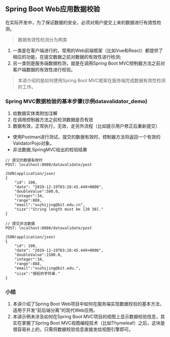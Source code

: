 ## Spring Boot Web应用数据校验

在实际开发中，为了保证数据的安全，必须对用户提交上来的数据进行有效性检测。

> 数据有效性检测分为两类

1. 一类是在客户端进行的，常用的Web前端框架（比如Vue和React）都提供了相应的功能，在提交数据之前对数据的有效性进行检测;
2. 另一类则是服务端数据检测，就是在调用Spring Boot
MVC控制器方法之前对客户端数据的有效性进行校验。

> 本讲介绍的是如何使用Spring Boot MVC框架在服务端完成数据有效性检测的工作。

### Spring MVC数据检验的基本步骤(示例datavalidator_demo)

1. 给数据实体类附加注解
2. 在调用控制器方法之前检测数据是否有效
3. 数据有效，正常执行，无效，走另外流程（比如提示用户修正后重新提交）

* 使用Postman进行测试，提交的数据有效时，控制器方法将返回一个有效的ValidatorPojo对象。
* 非法数据,SpringMVC给出的校验结果

```
// 提交的数据有效时
POST: localhost:8080/datavalidate/post

JSON(application/json)
{
	"id": 100,
	"date": "2019-12-19T03:28:45.449+0000",
	"doubleValue":500.0,
	"integer":34,
	"range":888,
	"email":"xuzhijing@bit.edu.cn",
	"size":"String length must be [20 30]."
}

```

```
// 提交非法数据
POST: localhost:8080/datavalidate/post

JSON(application/json)
{
	"id": 100,
	"date": "2019-12-19T03:28:45.449+0000",
	"doubleValue":1500.0,
	"integer":34,
	"range":888,
	"email":"xuzhijing@bit.edu.",
	"size":"很短的字符串."
}

```

### 小结

1. 本讲介绍了Spring Boot Web项目中如何在服务端实现数据校验的基本方法，适用于开发“前后端分离”的现代Web应用。
2. 本讲示例未涉及如何在Spring Boot MVC项目的视图上显示数据校验信息，其实在掌握了Spring Boot MVC视图编程技术（比如Thymeleaf）之后，这块是很容易补上的，只需将数据校验信息直接发给视图引擎即可。